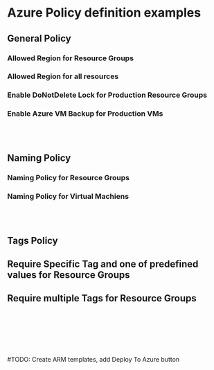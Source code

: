 # Azure Policy definition examples

## General Policy

### Allowed Region for Resource Groups

### Allowed Region for all resources

### Enable DoNotDelete Lock for Production Resource Groups

### Enable Azure VM Backup for Production VMs

<br><br>

## Naming Policy

### Naming Policy for Resource Groups

### Naming Policy for Virtual Machiens

<br><br>

## Tags Policy

## Require Specific Tag and one of predefined values for Resource Groups

## Require multiple Tags for Resource Groups


<br><br><br><br><br><br>
#TODO: Create ARM templates, add Deploy To Azure button
